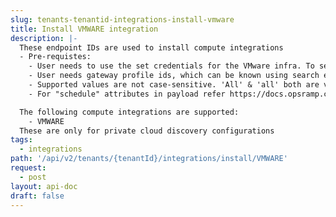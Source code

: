 ```yaml
---
slug: tenants-tenantid-integrations-install-vmware
title: Install VMWARE integration
description: |-
  These endpoint IDs are used to install compute integrations
  - Pre-requistes:
    - User needs to use the set credentials for the VMware infra. To set credentials https://docs.opsramp.com/api/tenancy-access-controls/tenants-tenantid-credentialsets/
    - User needs gateway profile ids, which can be known using search endpoint at https://docs.opsramp.com/api/agents-gateways/tenants-tenantid-managementprofiles-search/
    - Supported values are not case-sensitive. 'All' & 'all' both are valid.
    - For "schedule" attributes in payload refer https://docs.opsramp.com/api/integrations/tenants-tenantid-policies-discovery-search/

  The following compute integrations are supported:
    - VMWARE
  These are only for private cloud discovery configurations
tags:
  - integrations
path: '/api/v2/tenants/{tenantId}/integrations/install/VMWARE'
request:
  - post
layout: api-doc
draft: false
---
```

